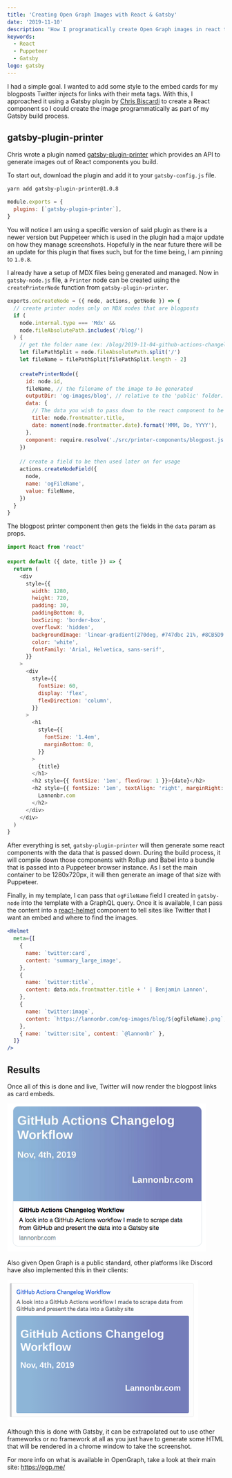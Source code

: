 ```yaml
---
title: 'Creating Open Graph Images with React & Gatsby'
date: '2019-11-10'
description: 'How I programatically create Open Graph images in react that can be then seen in places like Twitter, Discord, and other soical platforms'
keywords:
  - React
  - Puppeteer
  - Gatsby
logo: gatsby
---
```


I had a simple goal. I wanted to add some style to the embed cards for my blogposts Twitter injects for links with their meta tags. With this, I approached it using a Gatsby plugin by [Chris Biscardi](https://twitter.com/chrisbiscardi) to create a React component so I could create the image programmatically as part of my Gatsby build process.

## gatsby-plugin-printer

Chris wrote a plugin named [gatsby-plugin-printer](https://www.npmjs.com/package/gatsby-plugin-printer) which provides an API to generate images out of React components you build.

To start out, download the plugin and add it to your `gatsby-config.js` file.

```sh
yarn add gatsby-plugin-printer@1.0.8
```

```js title=gatsby-config.js
module.exports = {
  plugins: [`gatsby-plugin-printer`],
}
```

You will notice I am using a specific version of said plugin as there is a newer version but Puppeteer which is used in the plugin had a major update on how they manage screenshots. Hopefully in the near future there will be an update for this plugin that fixes such, but for the time being, I am pinning to `1.0.8`.

I already have a setup of MDX files being generated and managed. Now in `gatsby-node.js` file, a `Printer` node can be created using the `createPrinterNode` function from `gatsby-plugin-printer`.

```js title=gatsby-node.js
exports.onCreateNode = ({ node, actions, getNode }) => {
  // create printer nodes only on MDX nodes that are blogposts
  if (
    node.internal.type === 'Mdx' &&
    node.fileAbsolutePath.includes('/blog/')
  ) {
    // get the folder name (ex: /blog/2019-11-04-github-actions-changelog-workflow/index.md -> 2019-11-04-github-actions-changelog-workflow)
    let filePathSplit = node.fileAbsolutePath.split('/')
    let fileName = filePathSplit[filePathSplit.length - 2]

    createPrinterNode({
      id: node.id,
      fileName, // the filename of the image to be generated
      outputDir: 'og-images/blog', // relative to the 'public' folder.
      data: {
        // The data you wish to pass down to the react component to be rendered
        title: node.frontmatter.title,
        date: moment(node.frontmatter.date).format('MMM, Do, YYYY'),
      },
      component: require.resolve('./src/printer-components/blogpost.js'), // the react component to be used.
    })

    // create a field to be then used later on for usage
    actions.createNodeField({
      node,
      name: 'ogFileName',
      value: fileName,
    })
  }
}
```

The blogpost printer component then gets the fields in the `data` param as props.

```js title=src/printer-components/blogpost.js
import React from 'react'

export default ({ date, title }) => {
  return (
    <div
      style={{
        width: 1280,
        height: 720,
        padding: 30,
        paddingBottom: 0,
        boxSizing: 'border-box',
        overflowX: 'hidden',
        backgroundImage: 'linear-gradient(270deg, #747dbc 21%, #8CB5D9 92%)',
        color: 'white',
        fontFamily: 'Arial, Helvetica, sans-serif',
      }}
    >
      <div
        style={{
          fontSize: 60,
          display: 'flex',
          flexDirection: 'column',
        }}
      >
        <h1
          style={{
            fontSize: '1.4em',
            marginBottom: 0,
          }}
        >
          {title}
        </h1>
        <h2 style={{ fontSize: '1em', flexGrow: 1 }}>{date}</h2>
        <h2 style={{ fontSize: '1em', textAlign: 'right', marginRight: 30 }}>
          Lannonbr.com
        </h2>
      </div>
    </div>
  )
}
```

After everything is set, `gatsby-plugin-printer` will then generate some react components with the data that is passed down. During the build process, it will compile down those components with Rollup and Babel into a bundle that is passed into a Puppeteer browser instance. As I set the main container to be 1280x720px, it will then generate an image of that size with Puppeteer.

Finally, in my template, I can pass that `ogFileName` field I created in `gatsby-node` into the template with a GraphQL query. Once it is available, I can pass the content into a [react-helmet](https://www.npmjs.com/package/react-helmet) component to tell sites like Twitter that I want an embed and where to find the images.

```jsx title=blogpostTemplate.js
<Helmet
  meta={[
    {
      name: `twitter:card`,
      content: 'summary_large_image',
    },
    {
      name: `twitter:title`,
      content: data.mdx.frontmatter.title + ' | Benjamin Lannon',
    },
    {
      name: `twitter:image`,
      content: `https://lannonbr.com/og-images/blog/${ogFileName}.png`,
    },
    { name: `twitter:site`, content: `@lannonbr` },
  ]}
/>
```

## Results

Once all of this is done and live, Twitter will now render the blogpost links as card embeds.

![Card in Twitter](./twitter-card.png)

Also given Open Graph is a public standard, other platforms like Discord have also implemented this in their clients:

![Card in Discord](./discord-card.png)

Although this is done with Gatsby, it can be extrapolated out to use other frameworks or no framework at all as you just have to generate some HTML that will be rendered in a chrome window to take the screenshot.

For more info on what is available in OpenGraph, take a look at their main site: https://ogp.me/
